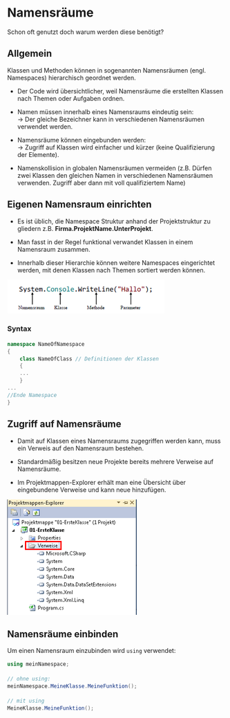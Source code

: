 # Namensräume

Schon oft genutzt doch warum werden diese benötigt?


<!-- .slide: class="left" -->
## Allgemein

Klassen und Methoden können in sogenannten Namensräumen (engl. Namespaces) hierarchisch geordnet werden.

* Der Code wird übersichtlicher, weil Namensräume die erstellten Klassen nach Themen oder Aufgaben ordnen.

* Namen müssen innerhalb eines Namensraums eindeutig sein:<br/>
&rarr; Der gleiche Bezeichner kann in verschiedenen Namensräumen verwendet werden.

* Namensräume können eingebunden werden: <br/>
&rarr; Zugriff auf Klassen wird einfacher und kürzer (keine Qualifizierung der Elemente).

* Namenskollision in globalen Namensräumen vermeiden (z.B. Dürfen zwei Klassen den gleichen Namen in verschiedenen Namensräumen verwenden. Zugriff aber dann mit voll qualifiziertem Name)


<!-- .slide: class="left" -->
## Eigenen Namensraum einrichten

* Es ist üblich, die Namespace Struktur anhand der Projektstruktur zu gliedern z.B. **Firma.ProjektName.UnterProjekt**.

* Man fasst in der Regel funktional verwandet Klassen in einem Namensraum zusammen.

* Innerhalb dieser Hierarchie können weitere Namespaces eingerichtet werden, mit denen Klassen nach Themen sortiert werden können.

![Namespace](Images/Namespace.png)


<!-- .slide: class="left" -->
### Syntax

```csharp
namespace NameOfNamespace
{
    class NameOfClass // Definitionen der Klassen
    {
    ...
    }
...
//Ende Namespace
}
```


<!-- .slide: class="left" -->
## Zugriff auf Namensräume

* Damit auf Klassen eines Namensraums zugegriffen werden kann, muss ein Verweis auf den Namensraum bestehen.

* Standardmäßig besitzen neue Projekte bereits mehrere Verweise auf Namensräume.

* Im Projektmappen-Explorer erhält man eine Übersicht über eingebundene Verweise und kann neue hinzufügen.

![Verweise](Images/VerweiseAnzeigen.png)


<!-- .slide: class="left" -->
## Namensräume einbinden

Um einen Namensraum einzubinden wird `using` verwendet:

```csharp
using meinNamespace;

// ohne using:
meinNamespace.MeineKlasse.MeineFunktion();

// mit using
MeineKlasse.MeineFunktion();
```
